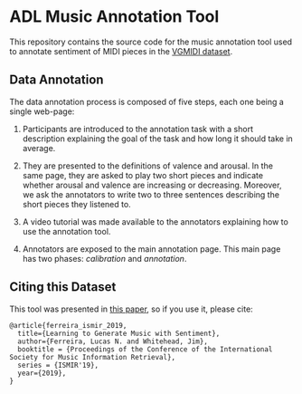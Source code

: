 # ADL Music Annotation Tool

This repository contains the source code for the music annotation tool used to annotate sentiment of MIDI pieces in the [VGMIDI dataset](https://github.com/lucasnfe/vgmidi).

## Data Annotation

The data annotation process is composed of five steps, each one being a single web-page:  

1. Participants are introduced to the annotation task with a short description explaining the goal of the
task and how long it should take in average.

2. They are presented to the definitions of valence and arousal. In the same page, they
are asked to play two short pieces and indicate whether arousal and valence are increasing or decreasing.
Moreover, we ask the annotators to write two to three sentences describing the short pieces they listened to.

3. A video tutorial was made available to the annotators explaining how to use the annotation tool.

4. Annotators are exposed to the main annotation page. This main page has two phases: *calibration* and *annotation*.

## Citing this Dataset

This tool was presented in [this paper](http://www.lucasnferreira.com/papers/2019/ismir-learning.pdf), so if you use it, please cite:

```
@article{ferreira_ismir_2019,
  title={Learning to Generate Music with Sentiment},
  author={Ferreira, Lucas N. and Whitehead, Jim},
  booktitle = {Proceedings of the Conference of the International Society for Music Information Retrieval},
  series = {ISMIR'19},
  year={2019},
}

```
